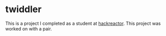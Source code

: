 # twiddler
This is a project I completed as a student at [hackreactor](http://hackreactor.com). This project was worked on with a pair.